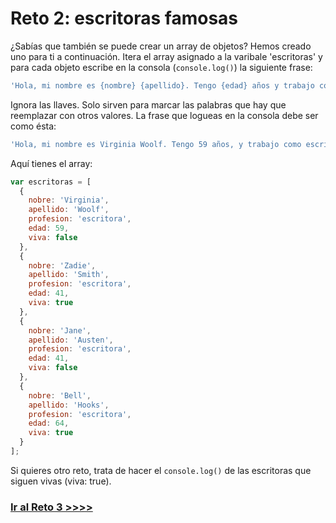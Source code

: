 # Reto 2: escritoras famosas

¿Sabías que también se puede crear un array de objetos? Hemos creado uno para ti a continuación. Itera el array asignado a la varibale 'escritoras' y para cada objeto escribe en la consola (`console.log()`) la siguiente frase:

```js
'Hola, mi nombre es {nombre} {apellido}. Tengo {edad} años y trabajo como {profesion}.';
```

Ignora las llaves. Solo sirven para marcar las palabras que hay que reemplazar con otros valores. La frase que logueas en la consola debe ser como ésta:

```js
'Hola, mi nombre es Virginia Woolf. Tengo 59 años, y trabajo como escritora.';
```

Aquí tienes el array:

```js
var escritoras = [
  {
    nobre: 'Virginia',
    apellido: 'Woolf',
    profesion: 'escritora',
    edad: 59,
    viva: false
  },
  {
    nobre: 'Zadie',
    apellido: 'Smith',
    profesion: 'escritora',
    edad: 41,
    viva: true
  },
  {
    nobre: 'Jane',
    apellido: 'Austen',
    profesion: 'escritora',
    edad: 41,
    viva: false
  },
  {
    nobre: 'Bell',
    apellido: 'Hooks',
    profesion: 'escritora',
    edad: 64,
    viva: true
  }
];
```

Si quieres otro reto, trata de hacer el `console.log()` de las escritoras que siguen vivas (viva: true).

### [Ir al Reto 3 >>>>](https://github.com/node-girls/beginners-javascript/blob/master/challenge03.md)
